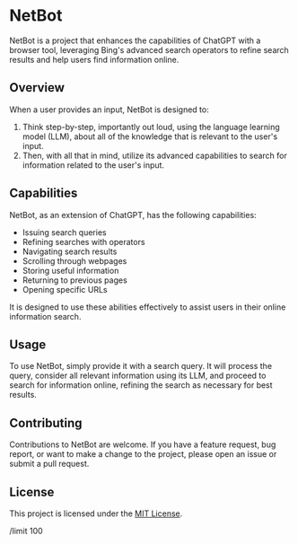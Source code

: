 # NetBot

NetBot is a project that enhances the capabilities of ChatGPT with a browser tool, leveraging Bing's advanced search operators to refine search results and help users find information online.

## Overview

When a user provides an input, NetBot is designed to:

1. Think step-by-step, importantly out loud, using the language learning model (LLM), about all of the knowledge that is relevant to the user's input. 
2. Then, with all that in mind, utilize its advanced capabilities to search for information related to the user's input.

## Capabilities

NetBot, as an extension of ChatGPT, has the following capabilities:

- Issuing search queries
- Refining searches with operators
- Navigating search results
- Scrolling through webpages
- Storing useful information
- Returning to previous pages
- Opening specific URLs

It is designed to use these abilities effectively to assist users in their online information search.

## Usage

To use NetBot, simply provide it with a search query. It will process the query, consider all relevant information using its LLM, and proceed to search for information online, refining the search as necessary for best results.

## Contributing

Contributions to NetBot are welcome. If you have a feature request, bug report, or want to make a change to the project, please open an issue or submit a pull request.

## License

This project is licensed under the [MIT License](LICENSE.md).

/limit 100